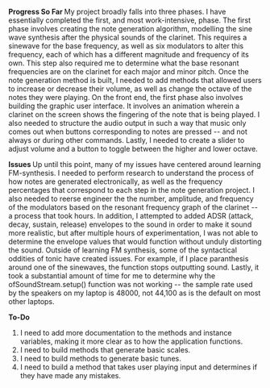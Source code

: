 <b> Progress So Far </b>
My project broadly falls into three phases. I have essentially completed the first, and most work-intensive, phase. 
The first phase involves creating the note generation algorithm, modelling the sine wave synthesis after the physical sounds of the clarinet. This requires a sinewave for the base frequency, as well as six modulators to alter this frequency, each of which has a different magnitude and frequency of its own. This step also required me to determine what the base resonant frequencies are on the clarinet for each major and minor pitch.
Once the note generation method is built, I needed to add methods that allowed users to increase or decrease their volume, as well as change the octave of the notes they were playing.
On the front end, the first phase also involves building the graphic user interface. It involves an animation wherein a clarinet on the screen shows the fingering of the note that is being played. I also needed to structure the audio output in such a way that music only comes out when buttons corresponding to notes are pressed -- and not always or during other commands. Lastly, I needed to create a slider to adjust volume and a button to toggle between the higher and lower octave.

<b> Issues </b>
Up until this point, many of my issues have centered around learning FM-synthesis. I needed to perform research to understand the process of how notes are generated electronically, as well as the frequency percentages that correspond to each step in the note generation project. I also needed to reerse engineer the the number, amplitude, and frequency of the modulators based on the resonant frequency graph of the clarinet -- a process that took hours. 
In addition, I attempted to added ADSR (attack, decay, sustain, release) envelopes to the sound in order to make it sound more realistic, but after multiple hours of experimentation, I was not able to determine the envelope values that would function without unduly distorting the sound. 
Outside of learning FM synthesis, some of the syntactical oddities of tonic have created issues. For example, if I place paranthesis around one of the sinewaves, the function stops outputting sound.
Lastly, it took a substantial amount of time for me to determine why the ofSoundStream.setup() function was not working -- the sample rate used by the speakers on my laptop is 48000, not 44,100 as is the default on most other laptops.

<b> To-Do </b>
1) I need to add more documentation to the methods and instance variables, making it more clear as to how the application functions.
2) I need to build methods that generate basic scales.
3) I need to build methods to generate basic tunes.
4) I need to build a method that takes user playing input and determines if they have made any mistakes.
